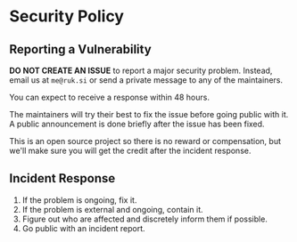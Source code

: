 # Security Policy

## Reporting a Vulnerability

**DO NOT CREATE AN ISSUE** to report a major security problem. Instead, email us
at `me@ruk.si` or send a private message to any of the maintainers.

You can expect to receive a response within 48 hours.

The maintainers will try their best to fix the issue before going public with it.
A public announcement is done briefly after the issue has been fixed.

This is an open source project so there is no reward or compensation,
but we'll make sure you will get the credit after the incident response.

## Incident Response

1. If the problem is ongoing, fix it.
2. If the problem is external and ongoing, contain it.
3. Figure out who are affected and discretely inform them if possible.
4. Go public with an incident report.
